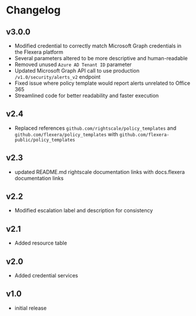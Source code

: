 # Changelog

## v3.0.0

- Modified credential to correctly match Microsoft Graph credentials in the Flexera platform
- Several parameters altered to be more descriptive and human-readable
- Removed unused `Azure AD Tenant ID` parameter
- Updated Microsoft Graph API call to use production `/v1.0/security/alerts_v2` endpoint
- Fixed issue where policy template would report alerts unrelated to Office 365
- Streamlined code for better readability and faster execution

## v2.4

- Replaced references `github.com/rightscale/policy_templates` and `github.com/flexera/policy_templates` with `github.com/flexera-public/policy_templates`

## v2.3

- updated README.md rightscale documentation links with docs.flexera documentation links

## v2.2

- Modified escalation label and description for consistency

## v2.1

- Added resource table

## v2.0

- Added credential services

## v1.0

- initial release
